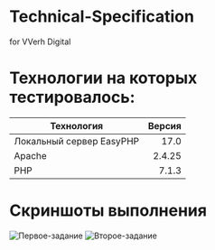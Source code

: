 # Technical-Specification
for VVerh Digital

# Технологии на которых тестировалось:
| Технология | Версия |
|----------------|----------------:|
| Локальный сервер EasyPHP | 17.0 |
| Apache | 2.4.25 |
| PHP | 7.1.3 |

# Скриншоты выполнения
![Первое-задание](https://sun9-31.userapi.com/wS9913rOatIZK2ZputE2Oa0dEG9y2Et-cld6-Q/h1HVL5kZ7rM.jpg "Первое задание (часть сгенерированного файла)")
![Второе-задание](https://sun9-49.userapi.com/Wb8DuVFmXCCgaEFoqZrTuAQjnRQ6p1U1dCaq_g/onZtlkF6ve4.jpg "Второе задание, нарисованный график")
